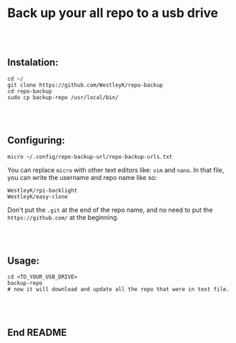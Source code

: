# Back up your all repo to a usb drive


<br>
<br>

## Instalation:

```
cd ~/
git clone https://github.com/WestleyK/repo-backup
cd repo-backup
sudo cp backup-repo /usr/local/bin/
```

<br>
<br>

## Configuring:

```
micro ~/.config/repo-backup-url/repo-backup-urls.txt
```
You can replace `micro` with other text editors like: `vim` and `nano`.
In that file, you can write the username and repo name like so:
```
WestleyK/rpi-backlight
WestleyK/easy-clone
```
Don't put the `.git` at the end of the repo name, and
no need to put the `https://github.com/` at the beginning.

<br>
<br>

## Usage:

```
cd <TO_YOUR_USB_DRIVE>
backup-repo
# now it will download and update all the repo that were in text file.
```

<br>
<br>


## End README

<br>
<br>









